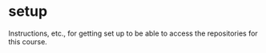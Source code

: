 # setup
Instructions, etc., for getting set up to be able to access the repositories for this course.
